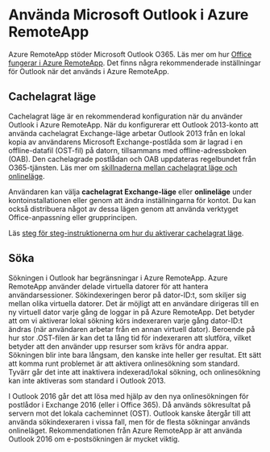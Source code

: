 <properties
    pageTitle="Använda Outlook i Azure RemoteApp | Microsoft Azure" 
    description="Information om hur du konfigurerar och använder Outlook i Azure RemoteApp | Microsoft Azure"
    services="remoteapp"
    documentationCenter=""
    authors="pavithir"
    manager="mbaldwin" />

<tags
    ms.service="remoteapp"
    ms.workload="compute"
    ms.tgt_pltfrm="na"
    ms.devlang="na"
    ms.topic="hero-article"
    ms.date="05/18/2016"
    ms.author="elizapo" />

# Använda Microsoft Outlook i Azure RemoteApp

Azure RemoteApp stöder Microsoft Outlook O365. Läs mer om hur [Office fungerar i Azure RemoteApp](remoteapp-officesubscription.md). Det finns några rekommenderade inställningar för Outlook när det används i Azure RemoteApp.

## Cachelagrat läge
Cachelagrat läge är en rekommenderad konfiguration när du använder Outlook i Azure RemoteApp. När du konfigurerar ett Outlook 2013-konto att använda cachelagrat Exchange-läge arbetar Outlook 2013 från en lokal kopia av användarens Microsoft Exchange-postlåda som är lagrad i en offline-datafil (OST-fil) på datorn, tillsammans med offline-adressboken (OAB). Den cachelagrade postlådan och OAB uppdateras regelbundet från O365-tjänsten. Läs mer om [skillnaderna mellan cachelagrat läge och onlineläge](https://technet.microsoft.com/library/jj683103.aspx).

Användaren kan välja **cachelagrat Exchange-läge** eller **onlineläge** under kontoinstallationen eller genom att ändra inställningarna för kontot. Du kan också distribuera något av dessa lägen genom att använda verktyget Office-anpassning eller grupprincipen.  

Läs [steg för steg-instruktionerna om hur du aktiverar cachelagrat läge](https://technet.microsoft.com/library/c6f4cad9-c918-420e-bab3-8b49e1885034#proc).

## Söka
Sökningen i Outlook har begränsningar i Azure RemoteApp. Azure RemoteApp använder delade virtuella datorer för att hantera användarsessioner. Sökindexeringen beror på dator-ID:t, som skiljer sig mellan olika virtuella datorer. Det är möjligt att en användare dirigeras till en ny virtuell dator varje gång de loggar in på Azure RemoteApp. Det betyder att om vi aktiverar lokal sökning körs indexeraren varje gång dator-ID:t ändras (när användaren arbetar från en annan virtuell dator). Beroende på hur stor .OST-filen är kan det ta lång tid för indexeraren att slutföra, vilket betyder att den använder upp resurser som krävs för andra appar. Sökningen blir inte bara långsam, den kanske inte heller ger resultat. Ett sätt att komma runt problemet är att aktivera onlinesökning som standard. Tyvärr går det inte att inaktivera indexerad/lokal sökning, och onlinesökning kan inte aktiveras som standard i Outlook 2013.

I Outlook 2016 går det att lösa med hjälp av den nya onlinesökningen för postlådor i Exchange 2016 (eller i Office 365). Då används sökresultat på servern mot det lokala cacheminnet (OST). Outlook kanske återgår till att använda sökindexeraren i vissa fall, men för de flesta sökningar används onlineläget. Rekommendationen från Azure RemoteApp är att använda Outlook 2016 om e-postsökningen är mycket viktig.



<!--HONumber=Jun16_HO2-->


